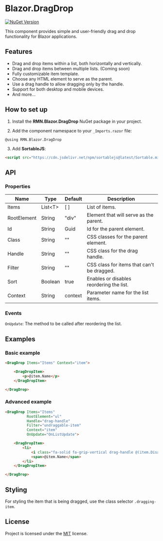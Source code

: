 # Blazor.DragDrop
[![NuGet Version](https://img.shields.io/nuget/v/RMN.Blazor.DragDrop?logo=nuget&style=plastic)](https://www.nuget.org/packages/RMN.Blazor.DragDrop)

This component provides simple and user-friendly drag and drop functionality for Blazor applications.

## Features
- Drag and drop items within a list, both horizontally and vertically.
- Drag and drop items between multiple lists. (Coming soon)
- Fully customizable item template.
- Choose any HTML element to serve as the parent.
- Use a drag handle to allow dragging only by the handle.
- Support for both desktop and mobile devices.
- And more...

## How to set up
1. Install the **RMN.Blazor.DragDrop** NuGet package in your project.

2. Add the component namespace to your `_Imports.razor` file:
```razor
@using RMN.Blazor.DragDrop
```

3. Add **SortableJS**:
```html
<script src="https://cdn.jsdelivr.net/npm/sortablejs@latest/Sortable.min.js"></script>
```

## API

### Properties
|Name                |Type         |Default|Description|
|--------------------|-------------|-------|-----------|
|Items               |List&lt;T&gt;|[ ]    |List of items.|
|RootElement         |String       |"div"  |Element that will serve as the parent.|
|Id                  |String       |Guid   |Id for the parent element.|
|Class               |String       |""     |CSS classes for the parent element.|
|Handle              |String       |""     |CSS class for the drag handle.|
|Filter              |String       |""     |CSS class for items that can't be dragged.|
|Sort                |Boolean      |true   |Enables or disables reordering the list.|
|Context             |String       |context|Parameter name for the list items.|

### Events
`OnUpdate`: The method to be called after reordering the list.

## Examples

### Basic example
```html
<DragDrop Items="Items" Context="item">

    <DragDropItem>
        <p>@item.Name</p>
    </DragDropItem>

</DragDrop>
```

### Advanced example
```html
<DragDrop Items="Items"
          RootElement="ul"
          Handle="drag-handle"
          Filter="undraggable-item"
          Context="item"
          OnUpdate="OnListUpdate">

    <DragDropItem>
        <li>
            <i class="fa-solid fa-grip-vertical drag-handle @(item.Disabled ? "undraggable-item" : "")"></i>
            <span>@item.Name</span>
        </li>
    </DragDropItem>

</DragDrop>
```

## Styling
For styling the item that is being dragged, use the class selector `.dragging-item`.

## License
Project is licensed under the [MIT](https://github.com/aarm1n/Blazor.DragDrop/blob/main/LICENSE) license.
